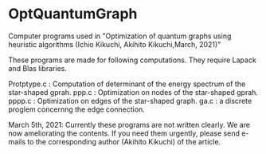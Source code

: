 # OptQuantumGraph
Computer programs used in "Optimization of quantum graphs using heuristic algorithms (Ichio Kikuchi, Akihito Kikuchi,March, 2021)"

These programs are made for following computations. They require Lapack and Blas libraries.

Protptype.c : Computation of determinant of the energy spectrum of the star-shaped gprah.
ppp.c : Optimization on nodes of the star-shaped gprah.
pppp.c : Optimization on edges of the star-shaped graph. 
ga.c : a discrete proglem concernng the edge connection.

March 5th, 2021: Currently these programs are not written clearly. We are now ameliorating the contents. 
If you need them urgently, please send e-mails to the corresponding author (Akihito Kikuchi) of the article.
